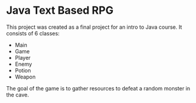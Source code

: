 # Java Text Based RPG
This project was created as a final project for an intro to Java course.
It consists of 6 classes:
- Main
- Game
- Player
- Enemy
- Potion
- Weapon

The goal of the game is to gather resources to defeat a random monster in the cave.

